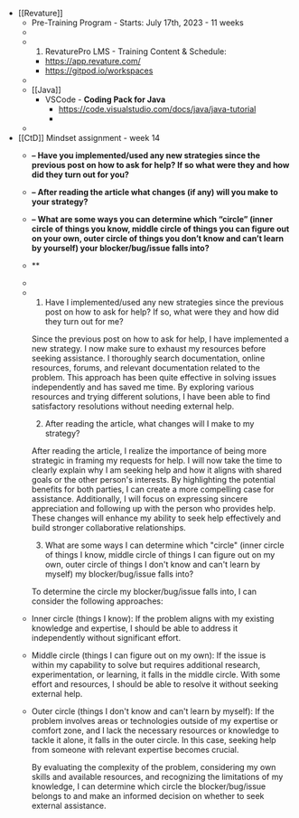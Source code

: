 - [[Revature]]
	- Pre-Training Program - Starts: July 17th, 2023 - 11 weeks
	-
	- 1. RevaturePro LMS - Training Content & Schedule:
		- https://app.revature.com/
		- https://gitpod.io/workspaces
	-
	- [[Java]]
		- VSCode - **Coding Pack for Java**
			- https://code.visualstudio.com/docs/java/java-tutorial
			-
	-
- [[CtD]] Mindset assignment - week 14
	- **– Have you implemented/used any new strategies since the previous post on how to ask for help? If so what were they and how did they turn out for you?**
	- **– After reading the article what changes (if any) will you make to your strategy?**
	- **– What are some ways you can determine which “circle” (inner circle of things you know, middle circle of things you can figure out on your own, outer circle of things you don’t know and can’t learn by yourself) your blocker/bug/issue falls into?**
	- **
	-
	- 1. Have I implemented/used any new strategies since the previous post on how to ask for help? If so, what were they and how did they turn out for me?
	  
	  Since the previous post on how to ask for help, I have implemented a new strategy. I now make sure to exhaust my resources before seeking assistance. I thoroughly search documentation, online resources, forums, and relevant documentation related to the problem. This approach has been quite effective in solving issues independently and has saved me time. By exploring various resources and trying different solutions, I have been able to find satisfactory resolutions without needing external help.
	  
	  2. After reading the article, what changes will I make to my strategy?
	  
	  After reading the article, I realize the importance of being more strategic in framing my requests for help. I will now take the time to clearly explain why I am seeking help and how it aligns with shared goals or the other person's interests. By highlighting the potential benefits for both parties, I can create a more compelling case for assistance. Additionally, I will focus on expressing sincere appreciation and following up with the person who provides help. These changes will enhance my ability to seek help effectively and build stronger collaborative relationships.
	  
	  3. What are some ways I can determine which "circle" (inner circle of things I know, middle circle of things I can figure out on my own, outer circle of things I don't know and can't learn by myself) my blocker/bug/issue falls into?
	  
	  To determine the circle my blocker/bug/issue falls into, I can consider the following approaches:
	- Inner circle (things I know): If the problem aligns with my existing knowledge and expertise, I should be able to address it independently without significant effort.
	- Middle circle (things I can figure out on my own): If the issue is within my capability to solve but requires additional research, experimentation, or learning, it falls in the middle circle. With some effort and resources, I should be able to resolve it without seeking external help.
	- Outer circle (things I don't know and can't learn by myself): If the problem involves areas or technologies outside of my expertise or comfort zone, and I lack the necessary resources or knowledge to tackle it alone, it falls in the outer circle. In this case, seeking help from someone with relevant expertise becomes crucial.
	  
	  By evaluating the complexity of the problem, considering my own skills and available resources, and recognizing the limitations of my knowledge, I can determine which circle the blocker/bug/issue belongs to and make an informed decision on whether to seek external assistance.